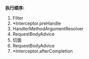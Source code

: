 **执行顺序:**
1. Filter
2. *Interceptor.preHandle
3. HandlerMethodArgumentResolver
4. RequestBodyAdvice
5. 切面
6. RequestBodyAdvice
7. *Interceptor.afterCompletion